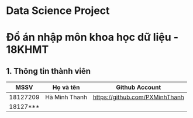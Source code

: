 # Data Science Project
# Đồ án nhập môn khoa học dữ liệu - 18KHMT
## 1. Thông tin thành viên
| MSSV  | Họ và tên | Github Account
| ------------- | ------------- | ------------- |
| 18127209 | Hà Minh Thanh | https://github.com/PXMinhThanh |
| 18127*** |  |  |
